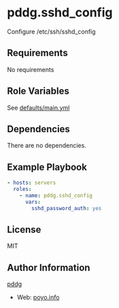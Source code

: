 pddg.sshd\_config
================

Configure /etc/ssh/sshd\_config

Requirements
------------

No requirements

Role Variables
--------------

See [defaults/main.yml](./defaults/main.yml)

Dependencies
------------

There are no dependencies.

Example Playbook
----------------

```yaml
- hosts: servers
  roles:
    - name: pddg.sshd_config
      vars:
        sshd_password_auth: yes
```

License
-------

MIT

Author Information
------------------

[pddg](https://github.com/pddg/)
  - Web: [poyo.info](https://www.poyo.info/)

